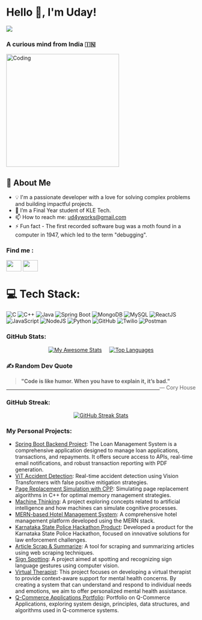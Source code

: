 <h1 align="left">Hello 👋, I'm Uday!</h1>

[![](https://visitcount.itsvg.in/api?id=ud4yy&label=Profile%20Views&color=11&icon=2&pretty=false)](https://visitcount.itsvg.in)

<h3 align="left">A curious mind from India 🇮🇳</h3>

<img align="center" alt="Coding" width="300" src="https://github.com/user-attachments/assets/ee073d8a-bd7a-4faa-af3e-2d5e6d92df09">

## 🚀 About Me
- 💡 I'm a passionate developer with a love for solving complex problems and building impactful projects.
- 🌱 I’m a Final Year student of KLE Tech.
- 📫 How to reach me: ud4yworks@gmail.com
- ⚡ Fun fact - The first recorded software bug was a moth found in a computer in 1947, which led to the term "debugging".

<h3 align="left">Find me :</h3>
<p align="left">
<a href="https://www.linkedin.com/in/uday-jartarghar-b5711a284/" target="blank"><img align="center" src="https://raw.githubusercontent.com/rahuldkjain/github-profile-readme-generator/master/src/images/icons/Social/linked-in-alt.svg" height="30" width="40" /></a>
<a href="https://www.naukri.com/code360/profile/AgeNtX" target="blank"><img align="center" src="https://raw.githubusercontent.com/rahuldkjain/github-profile-readme-generator/master/src/images/icons/Social/leet-code.svg" height="30" width="40" /></a>
</p>

# 💻 Tech Stack:
![C](https://img.shields.io/badge/c-%2300599C.svg?style=for-the-badge&logo=c&logoColor=white) 
![C++](https://img.shields.io/badge/c++-%2300599C.svg?style=for-the-badge&logo=c%2B%2B&logoColor=white) 
![Java](https://img.shields.io/badge/java-%23ED8B00.svg?style=for-the-badge&logo=java&logoColor=white) 
![Spring Boot](https://img.shields.io/badge/springboot-%236DB33F.svg?style=for-the-badge&logo=springboot&logoColor=white) 
![MongoDB](https://img.shields.io/badge/MongoDB-%234ea94b.svg?style=for-the-badge&logo=mongodb&logoColor=white) 
![MySQL](https://img.shields.io/badge/mysql-%2300f.svg?style=for-the-badge&logo=mysql&logoColor=white) 
![ReactJS](https://img.shields.io/badge/reactjs-%2361DAFB.svg?style=for-the-badge&logo=react&logoColor=white) 
![JavaScript](https://img.shields.io/badge/javascript-%23F7DF1E.svg?style=for-the-badge&logo=javascript&logoColor=black) 
![NodeJS](https://img.shields.io/badge/node.js-%2343853D.svg?style=for-the-badge&logo=node.js&logoColor=white) 
![Python](https://img.shields.io/badge/python-%233776AB.svg?style=for-the-badge&logo=python&logoColor=white) 
![GitHub](https://img.shields.io/badge/github-%23181717.svg?style=for-the-badge&logo=github&logoColor=white) 
![Twilio](https://img.shields.io/badge/twilio-%23F22F46.svg?style=for-the-badge&logo=twilio&logoColor=white) 
![Postman](https://img.shields.io/badge/postman-%23FF6C37.svg?style=for-the-badge&logo=postman&logoColor=white)

<h3 align="left">GitHub Stats:</h3>
<div align="center" style="display: flex; justify-content: center; gap: 20px;">
  <a href="https://git.io/awesome-stats-card">
    <img src="https://awesome-github-stats.azurewebsites.net/user-stats/ud4yy?cardType=github&theme=midnight-purple&preferLogin=false&Background=000000" alt="My Awesome Stats" />
  </a>
   <a href="https://github.com/ud4yy">
    <img src="https://github-readme-stats.vercel.app/api/top-langs/?username=ud4yy&layout=donut&theme=midnight-purple&text_bold=true&show_icons=true" alt="Top Languages" />
  </a>
</div>

### ✍️ Random Dev Quote
> **"Code is like humor. When you have to explain it, it’s bad."** <span style="float: right;">— Cory House</span>

---

<h3 align="left">GitHub Streak:</h3>
<div align="center" style="display: flex; justify-content: center; gap: 20px;">
  <a href="https://git.io/streak-stats">
    <img src="https://streak-stats.demolab.com?user=ud4yy&theme=dark&background=0D1117&ring=F2AD00&fire=F2AD00&currStreakLabel=F2AD00" alt="GitHub Streak Stats" />
  </a>
</div>

<h3 align="left">My Personal Projects:</h3>
<ul>
  <li><a href="https://github.com/ud4yy/LoanManagement_System" target="_blank">Spring Boot Backend Project</a>: The Loan Management System is a comprehensive application designed to manage loan applications, transactions, and repayments. It offers secure access to APIs, real-time email notifications, and robust transaction reporting with PDF generation.</li>
  <li><a href="https://github.com/ud4yy/ViT-AccidentDetection" target="_blank">ViT Accident Detection</a>: Real-time accident detection using Vision Transformers with false positive mitigation strategies.</li>
  <li><a href="https://github.com/ud4yy/PagingSimulation" target="_blank">Page Replacement Simulation with CPP</a>: Simulating page replacement algorithms in C++ for optimal memory management strategies.</li>
  <li><a href="https://github.com/ud4yy/Machine-Thinking" target="_blank">Machine Thinking</a>: A project exploring concepts related to artificial intelligence and how machines can simulate cognitive processes.</li>
  <li><a href="https://github.com/ud4yy/Rootz-MERN" target="_blank">MERN-based Hotel Management System</a>: A comprehensive hotel management platform developed using the MERN stack.</li>
  <li><a href="https://github.com/ud4yy/kspofficialREPO" target="_blank">Karnataka State Police Hackathon Product</a>: Developed a product for the Karnataka State Police Hackathon, focused on innovative solutions for law enforcement challenges.</li>
  <li><a href="https://github.com/ud4yy/Article-Scrap-Summarize" target="_blank">Article Scrap & Summarize</a>: A tool for scraping and summarizing articles using web scraping techniques.</li>
  <li><a href="https://github.com/ud4yy/sign-spot" target="_blank">Sign Spotting</a>: A project aimed at spotting and recognizing sign language gestures using computer vision.</li>
  <li><a href="https://github.com/ud4yy/Virtual-Therapist" target="_blank">Virtual Therapist</a>: This project focuses on developing a virtual therapist to provide context-aware support for mental health concerns. By creating a system that can understand and respond to individual needs and emotions, we aim to offer personalized mental health assistance.</li>
  <li><a href="https://ud4yy.github.io/APS-Portfolio/" target="_blank">Q-Commerce Applications Portfolio</a>: Portfolio on Q-Commerce Applications, exploring system design, principles, data structures, and algorithms used in Q-commerce systems.</li>
</ul>
